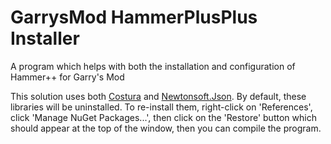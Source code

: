 # GarrysMod HammerPlusPlus Installer
A program which helps with both the installation and configuration of Hammer++ for Garry's Mod

This solution uses both [Costura](https://github.com/Fody/Costura) and [Newtonsoft.Json](https://github.com/JamesNK/Newtonsoft.Json).
By default, these libraries will be uninstalled. To re-install them, right-click on 'References', click 'Manage NuGet Packages...',
then click on the 'Restore' button which should appear at the top of the window, then you can compile the program.
